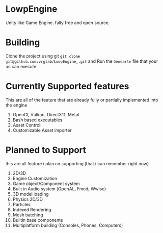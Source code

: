 # LowpEngine
Unity like Game Engine. fully free and open source.

# Building
Clone the project using git `git clone git@github.com:vrglab/LowpEngine_.git` and Run the `Genearte` file that your os can execute

# Currently Supported features
This are all of the feature that are already fully or partially implemented into the engine
1. OpenGl, Vulkan, DirectX11, Metal
1. Bash based executables
1. Asset Controll
1. Customizable Asset importer

# Planned to Support
this are all feature i plan on supporting (that i can remember right now)
1. 2D/3D
1. Engine Customization
1. Game object/Component system
1. Built in Audio system (OpenAL, Fmod, Wwise)
1. 3D model loading
1. Physics 2D/3D
1. Particles
2. Indexed Rendering
3. Mesh batching
4. Builtin base components
4. Multiplatform building (Consoles, Phones, Computers)
